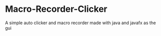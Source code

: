 # Macro-Recorder-Clicker
A simple auto clicker and macro recorder made with java and javafx as the gui
